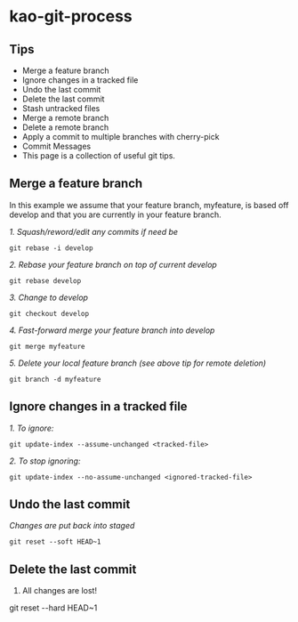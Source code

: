 # kao-git-process

## Tips

- Merge a feature branch
- Ignore changes in a tracked file
- Undo the last commit
- Delete the last commit
- Stash untracked files
- Merge a remote branch
- Delete a remote branch
- Apply a commit to multiple branches with cherry-pick
- Commit Messages
- This page is a collection of useful git tips.

## Merge a feature branch
In this example we assume that your feature branch, myfeature, is based off develop and that you are currently in your feature branch.

*1. Squash/reword/edit any commits if need be*

    git rebase -i develop
*2. Rebase your feature branch on top of current develop*

    git rebase develop
*3. Change to develop*

    git checkout develop
*4. Fast-forward merge your feature branch into develop*

    git merge myfeature
*5. Delete your local feature branch (see above tip for remote deletion)*

    git branch -d myfeature

## Ignore changes in a tracked file 
*1. To ignore:*

    git update-index --assume-unchanged <tracked-file>

*2. To stop ignoring:*

    git update-index --no-assume-unchanged <ignored-tracked-file>

## Undo the last commit
*Changes are put back into staged*

    git reset --soft HEAD~1

## Delete the last commit
1. All changes are lost!

git reset --hard HEAD~1